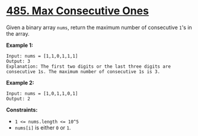 # [485. Max Consecutive Ones](https://leetcode.com/problems/max-consecutive-ones/)

Given a binary array `nums`, return the maximum number of consecutive `1`'s in the array.

**Example 1:** 

```
Input: nums = [1,1,0,1,1,1]
Output: 3
Explanation: The first two digits or the last three digits are consecutive 1s. The maximum number of consecutive 1s is 3.
```

**Example 2:** 

```
Input: nums = [1,0,1,1,0,1]
Output: 2
```

**Constraints:** 

- `1 <= nums.length <= 10^5`
- `nums[i]` is either `0` or `1`.
